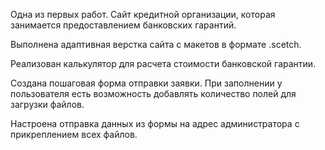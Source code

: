 Одна из первых работ.
Сайт кредитной организации, которая занимается предоставлением банковских гарантий.

Выполнена адаптивная верстка сайта с макетов в формате .scetch.

Реализован калькулятор для расчета стоимости банковской гарантии.

Создана пошаговая форма отправки заявки. 
При заполнении у пользователя есть возможность добавлять количество полей для загрузки файлов.

Настроена отправка данных из формы на адрес администратора с прикреплением всех файлов.
